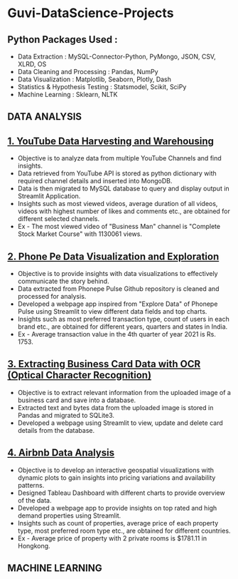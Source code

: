 # Guvi-DataScience-Projects
## Python Packages Used :
 - Data Extraction : MySQL-Connector-Python, PyMongo, JSON, CSV, XLRD, OS
 - Data Cleaning and Processing : Pandas, NumPy 
 - Data Visualization : Matplotlib, Seaborn, Plotly, Dash
 - Statistics & Hypothesis Testing : Statsmodel, Scikit, SciPy
 - Machine Learning : Sklearn, NLTK

## DATA ANALYSIS
## [1. YouTube Data Harvesting and Warehousing](https://github.com/SowmiyaAM/Guvi-DataScience-Projects/tree/d4c08e79193e2f5e257e5d8f187f2b45a32113f0/Youtube%20Data%20Harvesting%20and%20Warehousing)
- Objective is to analyze data from multiple YouTube Channels and find insights.
- Data retrieved from YouTube API is stored as python dictionary with required channel details and inserted into MongoDB.
- Data is then migrated to MySQL database to query and display output in Streamlit Application.
- Insights such as most viewed videos, average duration of all videos, videos with highest number of likes and comments etc., are obtained for different selected channels.
- Ex - The most viewed video of "Business Man" channel is "Complete Stock Market Course" with 1130061 views.

## [2. Phone Pe Data Visualization and Exploration](https://github.com/SowmiyaAM/Guvi-DataScience-Projects/tree/d4c08e79193e2f5e257e5d8f187f2b45a32113f0/PhonePe%20Pulse%20Data%20Visualization%20and%20Exploration)
- Objective is to provide insights with data visualizations to effectively communicate the story behind.
- Data extracted from Phonepe Pulse Github repository is cleaned and processed for analysis.
- Developed a webpage app inspired from "Explore Data" of Phonepe Pulse using Streamlit to view different data fields and top charts.
- Insights such as most preferred transaction type, count of users in each brand etc., are obtained for different years, quarters and states in India.
- Ex - Average transaction value in the 4th quarter of year 2021 is Rs. 1753.

## [3. Extracting Business Card Data with OCR (Optical Character Recognition)](https://github.com/SowmiyaAM/Guvi-DataScience-Projects/tree/d4c08e79193e2f5e257e5d8f187f2b45a32113f0/Extracting%20Business%20Card%20Data%20with%20OCR)
- Objective is to extract relevant information from the uploaded image of a business card and save into a database.
- Extracted text and bytes data from the uploaded image is stored in Pandas and migrated to SQLite3.
- Developed a webpage using Streamlit to view, update and delete card details from the database.

## [4. Airbnb Data Analysis](https://github.com/SowmiyaAM/Guvi-DataScience-Projects/tree/d4c08e79193e2f5e257e5d8f187f2b45a32113f0/Airbnb%20Analysis)
- Objective is to develop an interactive geospatial visualizations with dynamic plots to gain insights into pricing variations and availability patterns.
- Designed Tableau Dashboard with different charts to provide overview of the data.
- Developed a webpage app to provide insights on top rated and high demand properties using Streamlit.
- Insights such as count of properties, average price of each property type, most preferred room type etc., are obtained for different countries.
- Ex - Average price of property with 2 private rooms is $1781.11 in Hongkong.

## MACHINE LEARNING
